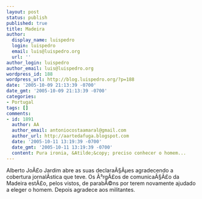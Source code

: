 ```yaml
---
layout: post
status: publish
published: true
title: Madeira
author:
  display_name: luispedro
  login: luispedro
  email: luis@luispedro.org
  url: ''
author_login: luispedro
author_email: luis@luispedro.org
wordpress_id: 188
wordpress_url: http://blog.luispedro.org/?p=188
date: '2005-10-09 21:13:39 -0700'
date_gmt: '2005-10-09 21:13:39 -0700'
categories:
- Portugal
tags: []
comments:
- id: 1891
  author: AA
  author_email: antoniocostaamaral@gmail.com
  author_url: http://aartedafuga.blogspot.com
  date: '2005-10-11 13:19:39 -0700'
  date_gmt: '2005-10-11 13:19:39 -0700'
  content: Pura ironia, &Atilde;&copy; preciso conhecer o homem...
---
```

<p>Alberto Jo&Atilde;&pound;o Jardim abre as suas declara&Atilde;&sect;&Atilde;&micro;es agradecendo a cobertura jornal&Atilde;&shy;stica que teve. Os &Atilde;&sup3;rg&Atilde;&pound;os de comunica&Atilde;&sect;&Atilde;&pound;o da Madeira est&Atilde;&pound;o, pelos vistos, de parab&Atilde;&copy;ns por terem novamente ajudado a eleger o homem. Depois agradece aos militantes.</p>
